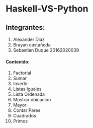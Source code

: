 # Haskell-VS-Python

## Integrantes:
1. Alexander Diaz
2. Brayan castañeda
3. Sebastian Duque       20162020039

#### Contenido:
1. Factorial
2. Sumar
3. Invertir
4. Listas Iguales
5. Lista Ordenada
6. Mostrar ubicacion
7. Mayor
8. Contar Pares
9. Cuadrados
10. Primos


